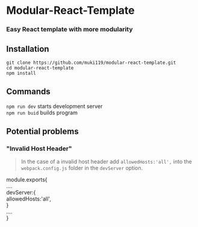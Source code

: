 # Modular-React-Template

### Easy React template with more modularity 

## Installation 
`git clone https://github.com/muki119/modular-react-template.git`<br />
`cd modular-react-template`<br />
`npm install`

## Commands

`npm run dev` starts development server<br />
`npm run buid` builds program

## Potential problems 
### "Invalid Host Header"
>In the case of a invalid host header add `allowedHosts:'all',` into the `webpack.config.js` folder in the `devServer` option.

module.exports{ <br />
.... <br />
devServer:{<br />
  allowedHosts:'all',<br />
}<br />
....<br />
}<br />
